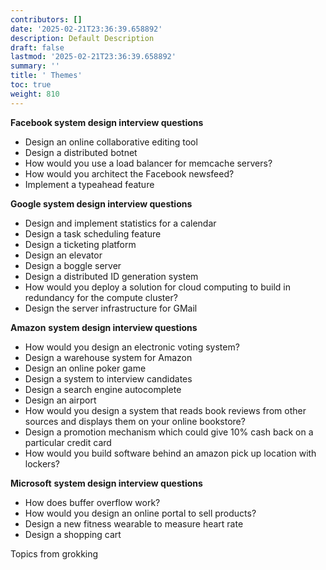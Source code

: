 ```yaml
---
contributors: []
date: '2025-02-21T23:36:39.658892'
description: Default Description
draft: false
lastmod: '2025-02-21T23:36:39.658892'
summary: ''
title: ' Themes'
toc: true
weight: 810
---
```

**Facebook system design interview questions**
-   Design an online collaborative editing tool
-   Design a distributed botnet
-   How would you use a load balancer for memcache servers?
-   How would you architect the Facebook newsfeed?
-   Implement a typeahead feature

**Google system design interview questions**
-   Design and implement statistics for a calendar
-   Design a task scheduling feature
-   Design a ticketing platform
-   Design an elevator
-   Design a boggle server
-   Design a distributed ID generation system
-   How would you deploy a solution for cloud computing to build in redundancy for the compute cluster?
-   Design the server infrastructure for GMail

**Amazon** **system design interview questions**
-   How would you design an electronic voting system?
-   Design a warehouse system for Amazon
-   Design an online poker game
-   Design a system to interview candidates
-   Design a search engine autocomplete
-   Design an airport
-   How would you design a system that reads book reviews from other sources and displays them on your online bookstore?
-   Design a promotion mechanism which could give 10% cash back on a particular credit card
-   How would you build software behind an amazon pick up location with lockers?

**Microsoft** **system design interview questions**
-   How does buffer overflow work?
-   How would you design an online portal to sell products?
-   Design a new fitness wearable to measure heart rate
-   Design a shopping cart

Topics from grokking
